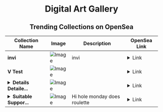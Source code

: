 <div align="center">

# Digital Art Gallery

## Trending Collections on OpenSea

| Collection Name                       | Image                                                                                     | Description                       | OpenSea Link                                                                                          |
|---------------------------------------|-------------------------------------------------------------------------------------------|-----------------------------------|--------------------------------------------------------------------------------------------------------|
| **invi** | ![Image](https://i.seadn.io/s/raw/files/fbfa89529baf2641154095fb7ad98a29.jpg?w=500&auto=format?w=200&auto=format) | invi | <details><summary>Link</summary>[invi](https://opensea.io/collection/invi-3)</details> |
| **V Test** | ![Image](https://i.seadn.io/s/raw/files/9a3c9723e0f0018df7118aa8e9e962cb.png?w=500&auto=format?w=200&auto=format) |  | <details><summary>Link</summary>[V Test](https://opensea.io/collection/v-test-6)</details> |
| **<details><summary>Details Detaile...</summary>Details Detailed</details>** | ![Image](https://i.seadn.io/s/raw/files/2e66c82cf77814993545d6e5faf56c43.jpg?w=500&auto=format?w=200&auto=format) |  | <details><summary>Link</summary>[Details Detailed](https://opensea.io/collection/details-detailed)</details> |
| **<details><summary>Suitable Suppor...</summary>Suitable Supporters Pop</details>** | ![Image](https://i.seadn.io/s/raw/files/ef427a9a4ee5f6f6cdd98bfae92cff49.jpg?w=500&auto=format?w=200&auto=format) | Hi hole monday does roulette | <details><summary>Link</summary>[Suitable Supporters Pop](https://opensea.io/collection/suitable-supporters-pop)</details> |

</div>